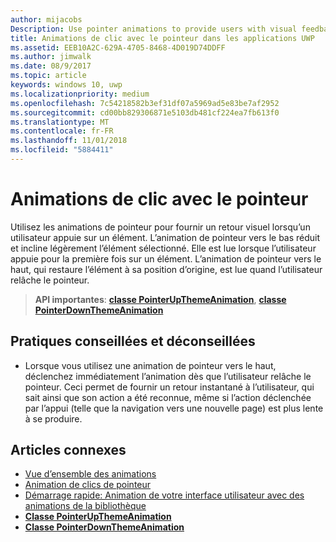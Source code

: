 ```yaml
---
author: mijacobs
Description: Use pointer animations to provide users with visual feedback when the user taps on an item.
title: Animations de clic avec le pointeur dans les applications UWP
ms.assetid: EEB10A2C-629A-4705-8468-4D019D74DDFF
ms.author: jimwalk
ms.date: 08/9/2017
ms.topic: article
keywords: windows 10, uwp
ms.localizationpriority: medium
ms.openlocfilehash: 7c54218582b3ef31df07a5969ad5e83be7af2952
ms.sourcegitcommit: cd00bb829306871e5103db481cf224ea7fb613f0
ms.translationtype: MT
ms.contentlocale: fr-FR
ms.lasthandoff: 11/01/2018
ms.locfileid: "5884411"
---
```

# <a name="pointer-click-animations"></a>Animations de clic avec le pointeur



Utilisez les animations de pointeur pour fournir un retour visuel lorsqu’un utilisateur appuie sur un élément. L’animation de pointeur vers le bas réduit et incline légèrement l’élément sélectionné. Elle est lue lorsque l’utilisateur appuie pour la première fois sur un élément. L’animation de pointeur vers le haut, qui restaure l’élément à sa position d’origine, est lue quand l’utilisateur relâche le pointeur.


> **API importantes**: [**classe PointerUpThemeAnimation**](https://msdn.microsoft.com/library/windows/apps/hh969168), [**classe PointerDownThemeAnimation**](https://msdn.microsoft.com/library/windows/apps/hh969164)


## <a name="dos-and-donts"></a>Pratiques conseillées et déconseillées

-   Lorsque vous utilisez une animation de pointeur vers le haut, déclenchez immédiatement l’animation dès que l’utilisateur relâche le pointeur. Ceci permet de fournir un retour instantané à l’utilisateur, qui sait ainsi que son action a été reconnue, même si l’action déclenchée par l’appui (telle que la navigation vers une nouvelle page) est plus lente à se produire.

## <a name="related-articles"></a>Articles connexes

* [Vue d’ensemble des animations](https://msdn.microsoft.com/library/windows/apps/mt187350)
* [Animation de clics de pointeur](https://msdn.microsoft.com/library/windows/apps/xaml/jj649432)
* [Démarrage rapide: Animation de votre interface utilisateur avec des animations de la bibliothèque](https://msdn.microsoft.com/library/windows/apps/xaml/hh452703)
* [**Classe PointerUpThemeAnimation**](https://msdn.microsoft.com/library/windows/apps/hh969168)
* [**Classe PointerDownThemeAnimation**](https://msdn.microsoft.com/library/windows/apps/hh969164)

 

 




